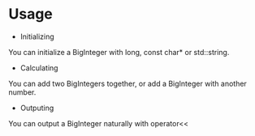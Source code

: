 # Usage</font>

* Initializing

You can initialize a BigInteger with long, const char* or std::string.

* Calculating

You can add two BigIntegers together, or add a BigInteger with another number.

* Outputing

You can output a BigInteger naturally with operator<<


